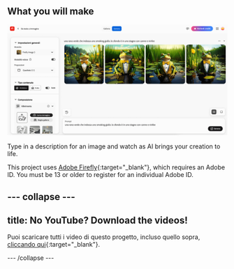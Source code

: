 ## What you will make

![Four different AI generated images of a frog wearing a tuxedo. The background is a pond with lily pads.](images/whatyouwillmake.png)

Type in a description for an image and watch as AI brings your creation to life.

This project uses [Adobe Firefly](https://firefly.adobe.com/){:target="_blank"}, which requires an Adobe ID. You must be 13 or older to register for an individual Adobe ID.

## --- collapse ---

## title: No YouTube? Download the videos!

Puoi scaricare tutti i video di questo progetto, incluso quello sopra, [cliccando qui](https://rpf.io/p/en/ai-image-go){:target="_blank"}.

\--- /collapse ---
